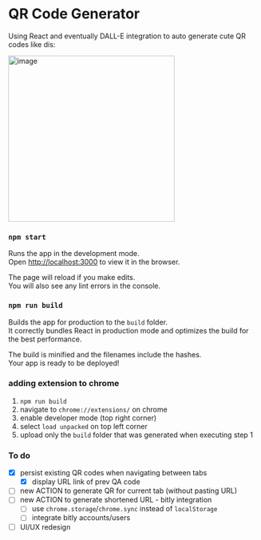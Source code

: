 # QR Code Generator 

Using React and eventually DALL-E integration to auto generate cute QR codes like dis: 

<img width="333" alt="image" src="https://github.com/margaretjgu/QRCodeGenerator/assets/136839162/8b5ad2b3-48d1-4ae7-b149-6aaf59ef33b4">


### `npm start`

Runs the app in the development mode.\
Open [http://localhost:3000](http://localhost:3000) to view it in the browser.

The page will reload if you make edits.\
You will also see any lint errors in the console.

### `npm run build`

Builds the app for production to the `build` folder.\
It correctly bundles React in production mode and optimizes the build for the best performance.

The build is minified and the filenames include the hashes.\
Your app is ready to be deployed!

### adding extension to chrome

1. `npm run build`
2. navigate to `chrome://extensions/` on chrome
3. enable developer mode (top right corner)
4. select `load unpacked` on top left corner
5. upload only the `build` folder that was generated when executing step 1

### To do
- [X] persist existing QR codes when navigating between tabs
  - [X] display URL link of prev QA code
- [ ] new ACTION to generate QR for current tab (without pasting URL)
- [ ] new ACTION to generate shortened URL - bitly integration
  - [ ] use `chrome.storage`/`chrome.sync` instead of `localStorage`
  - [ ] integrate bitly accounts/users
- [ ] UI/UX redesign 
